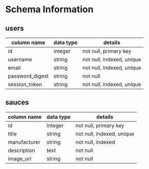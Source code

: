 # Schema Information

## users
column name     | data type | details
----------------|-----------|-----------------------
id              | integer   | not null, primary key
username        | string    | not null, indexed, unique
email           | string    | not null, indexed, unique
password_digest | string    | not null
session_token   | string    | not null, indexed, unique

## sauces
| column name  | data type | details                    |
|--------------|-----------|----------------------------|
| id           | integer   | not null, primary key      |
| title        | string    | not null,  indexed, unique |
| manufacturer | string    | not null, indexed          |
| description  | text      | not null                   |
| image_url    | string    | not null                   |
